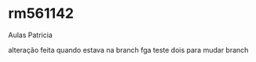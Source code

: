 # rm561142
Aulas Patricia 

alteração feita quando estava na branch fga
teste dois para mudar branch

